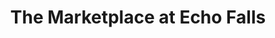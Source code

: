 ---
title: "The Marketplace at Echo Falls"
url: /snohomish/the-marketplace-at-echo-falls/
shop: Lebensmittel
---